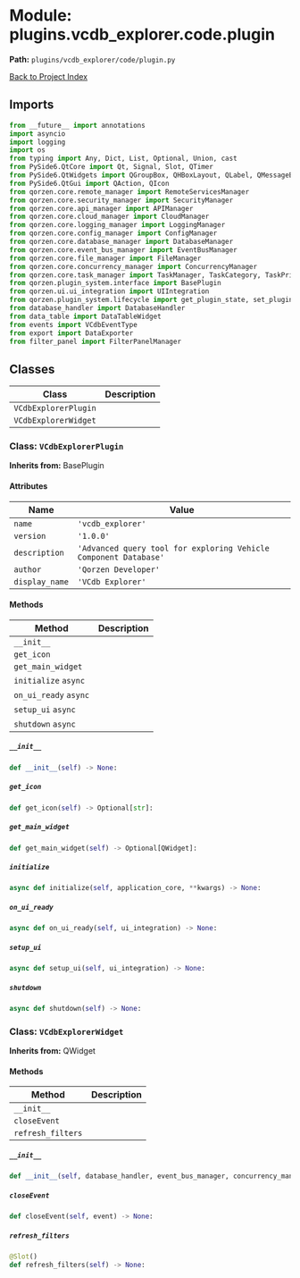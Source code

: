 # Module: plugins.vcdb_explorer.code.plugin

**Path:** `plugins/vcdb_explorer/code/plugin.py`

[Back to Project Index](../../../../index.md)

## Imports
```python
from __future__ import annotations
import asyncio
import logging
import os
from typing import Any, Dict, List, Optional, Union, cast
from PySide6.QtCore import Qt, Signal, Slot, QTimer
from PySide6.QtWidgets import QGroupBox, QHBoxLayout, QLabel, QMessageBox, QProgressDialog, QPushButton, QSplitter, QVBoxLayout, QWidget, QFrame, QProgressBar
from PySide6.QtGui import QAction, QIcon
from qorzen.core.remote_manager import RemoteServicesManager
from qorzen.core.security_manager import SecurityManager
from qorzen.core.api_manager import APIManager
from qorzen.core.cloud_manager import CloudManager
from qorzen.core.logging_manager import LoggingManager
from qorzen.core.config_manager import ConfigManager
from qorzen.core.database_manager import DatabaseManager
from qorzen.core.event_bus_manager import EventBusManager
from qorzen.core.file_manager import FileManager
from qorzen.core.concurrency_manager import ConcurrencyManager
from qorzen.core.task_manager import TaskManager, TaskCategory, TaskPriority
from qorzen.plugin_system.interface import BasePlugin
from qorzen.ui.ui_integration import UIIntegration
from qorzen.plugin_system.lifecycle import get_plugin_state, set_plugin_state, PluginLifecycleState, signal_ui_ready
from database_handler import DatabaseHandler
from data_table import DataTableWidget
from events import VCdbEventType
from export import DataExporter
from filter_panel import FilterPanelManager
```

## Classes

| Class | Description |
| --- | --- |
| `VCdbExplorerPlugin` |  |
| `VCdbExplorerWidget` |  |

### Class: `VCdbExplorerPlugin`
**Inherits from:** BasePlugin

#### Attributes

| Name | Value |
| --- | --- |
| `name` | `'vcdb_explorer'` |
| `version` | `'1.0.0'` |
| `description` | `'Advanced query tool for exploring Vehicle Component Database'` |
| `author` | `'Qorzen Developer'` |
| `display_name` | `'VCdb Explorer'` |

#### Methods

| Method | Description |
| --- | --- |
| `__init__` |  |
| `get_icon` |  |
| `get_main_widget` |  |
| `initialize` `async` |  |
| `on_ui_ready` `async` |  |
| `setup_ui` `async` |  |
| `shutdown` `async` |  |

##### `__init__`
```python
def __init__(self) -> None:
```

##### `get_icon`
```python
def get_icon(self) -> Optional[str]:
```

##### `get_main_widget`
```python
def get_main_widget(self) -> Optional[QWidget]:
```

##### `initialize`
```python
async def initialize(self, application_core, **kwargs) -> None:
```

##### `on_ui_ready`
```python
async def on_ui_ready(self, ui_integration) -> None:
```

##### `setup_ui`
```python
async def setup_ui(self, ui_integration) -> None:
```

##### `shutdown`
```python
async def shutdown(self) -> None:
```

### Class: `VCdbExplorerWidget`
**Inherits from:** QWidget

#### Methods

| Method | Description |
| --- | --- |
| `__init__` |  |
| `closeEvent` |  |
| `refresh_filters` |  |

##### `__init__`
```python
def __init__(self, database_handler, event_bus_manager, concurrency_manager, task_manager, logger, export_settings, parent) -> None:
```

##### `closeEvent`
```python
def closeEvent(self, event) -> None:
```

##### `refresh_filters`
```python
@Slot()
def refresh_filters(self) -> None:
```
